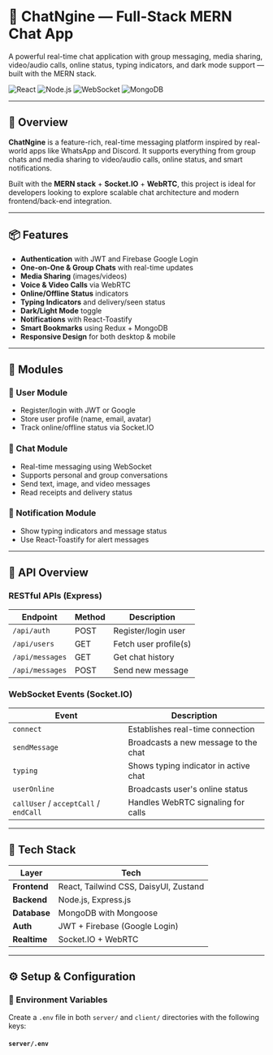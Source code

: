 # 💬 ChatNgine — Full-Stack MERN Chat App

A powerful real-time chat application with group messaging, media sharing, video/audio calls, online status, typing indicators, and dark mode support — built with the MERN stack.

![React](https://img.shields.io/badge/React-18-blue?style=for-the-badge&logo=react)
![Node.js](https://img.shields.io/badge/Node.js-Express-brightgreen?style=for-the-badge&logo=node.js)
![WebSocket](https://img.shields.io/badge/WebSocket-Socket.IO-black?style=for-the-badge&logo=socket.io)
![MongoDB](https://img.shields.io/badge/MongoDB-Database-green?style=for-the-badge&logo=mongodb)

---

## 🚀 Overview

**ChatNgine** is a feature-rich, real-time messaging platform inspired by real-world apps like WhatsApp and Discord. It supports everything from group chats and media sharing to video/audio calls, online status, and smart notifications.

Built with the **MERN stack** + **Socket.IO** + **WebRTC**, this project is ideal for developers looking to explore scalable chat architecture and modern frontend/back-end integration.

---

## 📦 Features

- **Authentication** with JWT and Firebase Google Login
- **One-on-One & Group Chats** with real-time updates
- **Media Sharing** (images/videos)
- **Voice & Video Calls** via WebRTC
- **Online/Offline Status** indicators
- **Typing Indicators** and delivery/seen status
- **Dark/Light Mode** toggle
- **Notifications** with React-Toastify
- **Smart Bookmarks** using Redux + MongoDB
- **Responsive Design** for both desktop & mobile

---

## 🧩 Modules

### 👤 User Module

- Register/login with JWT or Google
- Store user profile (name, email, avatar)
- Track online/offline status via Socket.IO

### 💬 Chat Module

- Real-time messaging using WebSocket
- Supports personal and group conversations
- Send text, image, and video messages
- Read receipts and delivery status

### 🔔 Notification Module

- Show typing indicators and message status
- Use React-Toastify for alert messages

---

## 🔗 API Overview

### RESTful APIs (Express)

| Endpoint         | Method | Description                      |
|------------------|--------|----------------------------------|
| `/api/auth`      | POST   | Register/login user              |
| `/api/users`     | GET    | Fetch user profile(s)            |
| `/api/messages`  | GET    | Get chat history                 |
| `/api/messages`  | POST   | Send new message                 |

### WebSocket Events (Socket.IO)

| Event          | Description                                |
|----------------|--------------------------------------------|
| `connect`      | Establishes real-time connection           |
| `sendMessage`  | Broadcasts a new message to the chat       |
| `typing`       | Shows typing indicator in active chat      |
| `userOnline`   | Broadcasts user's online status            |
| `callUser` / `acceptCall` / `endCall` | Handles WebRTC signaling for calls |

---

## 🧰 Tech Stack

| Layer        | Tech                                           |
|--------------|------------------------------------------------|
| **Frontend** | React, Tailwind CSS, DaisyUI, Zustand          |
| **Backend**  | Node.js, Express.js                            |
| **Database** | MongoDB with Mongoose                          |
| **Auth**     | JWT + Firebase (Google Login)                  |
| **Realtime** | Socket.IO + WebRTC                             |

---

## ⚙️ Setup & Configuration

### 🔐 Environment Variables

Create a `.env` file in both `server/` and `client/` directories with the following keys:

#### `server/.env`
